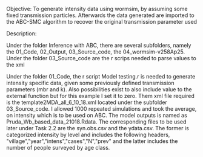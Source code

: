 Objective: To generate intensity data using wormsim, by assuming some fixed transmission particles. Afterwards the data generated are imported to the ABC-SMC algorithm to recover the original transmission parameter used

Description:

Under the folder Inference with ABC, there are several subfolders, namely the 01_Code, 02_Output, 03_Source_code, the 04_wormsim-v258Ap25. Under the folder 03_Source_code are the r scrips needed to parse values to the xml

Under the folder 01_Code, the r script Model testing.r is needed to generate intensity specific data, given some previously defined transmission parameters (mbr and k). Also possibilities exist to also include value to the external function but for this example I set it to zero. Them xml file required is the template2MDA_all_6_10_18.xml located under the subfolder 03_Source_code. I allowed 1000 repeated simulations and took the average, on intensity which is to be used on ABC. The model outputs is named as Pruda_Wb_based_data_21018.Rdata. The corresponding files to be used later under Task 2.2 are the syn.obs.csv and the ydata.csv. The former is categorized intensity by level and includes the following headers, "village","year","intens","cases","N","prev" and the latter includes the number of people surveyed by age class.
